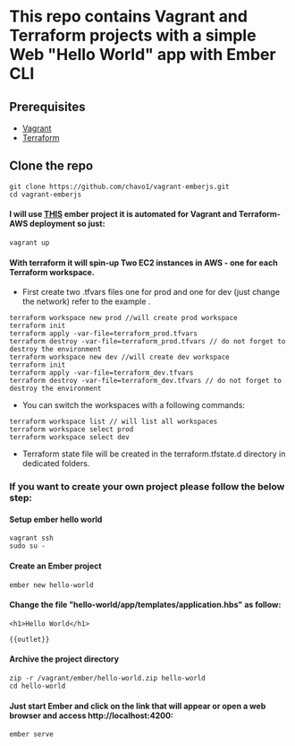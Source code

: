 # This repo contains Vagrant and Terraform projects with a simple Web "Hello World" app with Ember CLI

## Prerequisites

- [Vagrant](https://www.vagrantup.com/)
- [Terraform](https://www.terraform.io/)

## Clone the repo
```
git clone https://github.com/chavo1/vagrant-emberjs.git
cd vagrant-emberjs
```

#### I will use [THIS](https://github.com/chavo1/hello-world) ember project it is automated for Vagrant and Terraform-AWS deployment so just:
```
vagrant up
```
#### With terraform it will spin-up Two EC2 instances in AWS - one for each Terraform workspace.
- First create two .tfvars files one for prod and one for dev (just change the network) refer to the example .
```
terraform workspace new prod //will create prod workspace 
terraform init
terraform apply -var-file=terraform_prod.tfvars
terraform destroy -var-file=terraform_prod.tfvars // do not forget to destroy the environment
terraform workspace new dev //will create dev workspace 
terraform init
terraform apply -var-file=terraform_dev.tfvars
terraform destroy -var-file=terraform_dev.tfvars // do not forget to destroy the environment
```
- You can switch the workspaces with a following commands:
```
terraform workspace list // will list all workspaces 
terraform workspace select prod
terraform workspace select dev
```
- Terraform state file will be created in the terraform.tfstate.d directory in dedicated folders.
### If you want to create your own project please follow the below step:

#### Setup ember hello world

```
vagrant ssh
sudo su -
```
#### Create an Ember project 
```
ember new hello-world
```
#### Change the file "hello-world/app/templates/application.hbs" as follow:
```
<h1>Hello World</h1>

{{outlet}}
```
#### Archive the project directory
```
zip -r /vagrant/ember/hello-world.zip hello-world
cd hello-world
```
#### Just start Ember and click on the link that will appear or open a web browser and access http://localhost:4200:
```
ember serve
```
